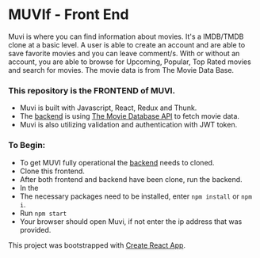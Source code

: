 # MUVIf - Front End
Muvi is where you can find information about movies.
It's a IMDB/TMDB clone at a basic level. A user is able to create an account and are
able to save favorite movies and you can leave comment/s. With or without an account,
you are able to browse for Upcoming, Popular, Top Rated movies and search for movies.
The movie data is from The Movie Data Base.

### This repository is the FRONTEND of MUVI.
- Muvi is built with Javascript, React, Redux and Thunk.
- The [backend](https://github.com/phajib/muvi_api) is using [The Movie Database API](https://www.themoviedb.org/) to fetch movie data.
- Muvi is also utilizing validation and authentication with JWT token.


### To Begin:
- To get MUVI fully operational the [backend](https://github.com/phajib/muvi_api) needs to cloned.
- Clone this frontend.
- After both frontend and backend have been clone, run the backend.
- In the 
- The necessary packages need to be installed, enter ``` npm install ``` or ```npm i```.
- Run ```npm start```
- Your browser should open Muvi, if not enter the ip address that was provided.

This project was bootstrapped with [Create React App](https://github.com/facebook/create-react-app).
